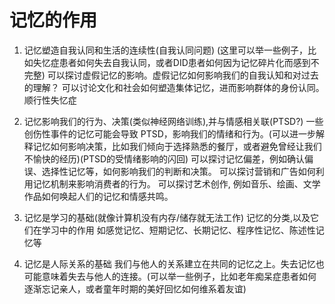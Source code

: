 <!-- 含有大量LLM输出与初稿 -->
# 记忆的作用

1. 记忆塑造自我认同和生活的连续性(自我认同问题)
    (这里可以举一些例子，比如失忆症患者如何失去自我认同，或者DID患者如何因为记忆碎片化而感到不完整)
    可以探讨虚假记忆的影响。虚假记忆如何影响我们的自我认知和对过去的理解？
    可以讨论文化和社会如何塑造集体记忆，进而影响群体的身份认同。
    顺行性失忆症

2. 记忆影响我们的行为、决策(类似神经网络训练),并与情感相关联(PTSD?)
    一些创伤性事件的记忆可能会导致 PTSD，影响我们的情绪和行为。(可以进一步解释记忆如何影响决策，比如我们倾向于选择熟悉的餐厅，或者避免曾经让我们不愉快的经历)(PTSD的受情绪影响的闪回)
    可以探讨记忆偏差，例如确认偏误、选择性记忆等，如何影响我们的判断和决策。
    可以探讨营销和广告如何利用记忆机制来影响消费者的行为。
    可以探讨艺术创作, 例如音乐、绘画、文学作品如何唤起人们的记忆和情感共鸣。

3. 记忆是学习的基础(就像计算机没有内存/储存就无法工作)
    记忆的分类,以及它们在学习中的作用
    如感觉记忆、短期记忆、长期记忆、程序性记忆、陈述性记忆等

4. 记忆是人际关系的基础
    我们与他人的关系建立在共同的记忆之上。失去记忆也可能意味着失去与他人的连接。(可以举一些例子，比如老年痴呆症患者如何逐渐忘记亲人，或者童年时期的美好回忆如何维系着友谊)


